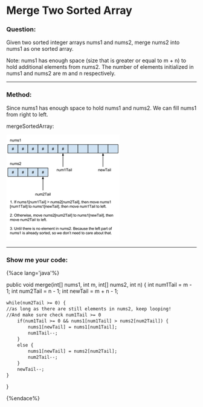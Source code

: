 # Merge Two Sorted Array

### Question:

Given two sorted integer arrays nums1 and nums2, merge nums2 into nums1 as one sorted array.

Note:
nums1 has enough space (size that is greater or equal to m + n) to hold additional elements from nums2. The number of elements initialized in nums1 and nums2 are m and n respectively.

---

### Method: 

Since nums1 has enough space to hold nums1 and nums2. We can fill nums1 from right to left.

mergeSortedArray:

![](mergesortedarray.png)

---

### Show me your code:



{%ace lang='java'%}

public void merge(int[] nums1, int m, int[] nums2, int n) {
    int num1Tail = m - 1;
    int num2Tail = n - 1;
    int newTail = m + n - 1;

    while(num2Tail >= 0) {
    //as long as there are still elements in nums2, keep looping!
    //And make sure check num1Tail >= 0
        if(num1Tail >= 0 && nums1[num1Tail] > nums2[num2Tail]) {
            nums1[newTail] = nums1[num1Tail];
            num1Tail--;
        }
        else {
            nums1[newTail] = nums2[num2Tail];
            num2Tail--;
        }
        newTail--;
    }
}

{%endace%}
